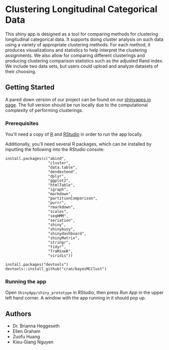 # Clustering Longitudinal Categorical Data

This shiny app is designed as a tool for comparing methods for clustering longitudinal categorical data. It supports doing cluster analysis on such data using a variety of appropriate clustering methods. For each method, it produces visualizations and statistics to help interpret the clustering assignments. We also allow for comparing different clusterings and producing clustering comparison statistics such as the adjusted Rand index. We include two data sets, but users could upload and analyze datasets of their choosing.

## Getting Started

A pared down version of our project can be found on our [shinyapps.io page](https://heggesethlab.shinyapps.io/ShinyApp/). The full version should be run locally due to the computational complexity of performing clusterings.

### Prerequisites  

You'll need a copy of [R](https://www.r-project.org/) and [RStudio](https://www.rstudio.com/) in order to run the app locally.  

Additionally, you'll need several R packages, which can be installed by inputting the following into the RStudio console:
```
install.packages(c("abind",
                   "cluster",
                   "data.table",
                   "dendextend",
                   "dplyr",
                   "ggplot2",
                   "htmlTable",
                   "igraph",
                   "markdown",
                   "partitionComparison",
                   "purrr",
                   "rmarkdown",
                   "scales",
                   "seqHMM",
                   "seriation",
                   "shiny",
                   "shinybusy",
                   "shinydashboard",
                   "shinyMatrix",
                   "stringr",
                   "tidyr",
                   "TraMineR",
                   "viridis"))

install.packages("devtools")
devtools::install_github("cran/bayesMCClust")
```

### Running the app

Open `ShinyApp/shiny_prototype` in RStudio, then press *Run App* in the upper left hand corner. A window with the app running in it should pop up.


## Authors
* Dr. Brianna Heggeseth
* Ellen Graham
* Zuofu Huang
* Kieu-Giang Nguyen
